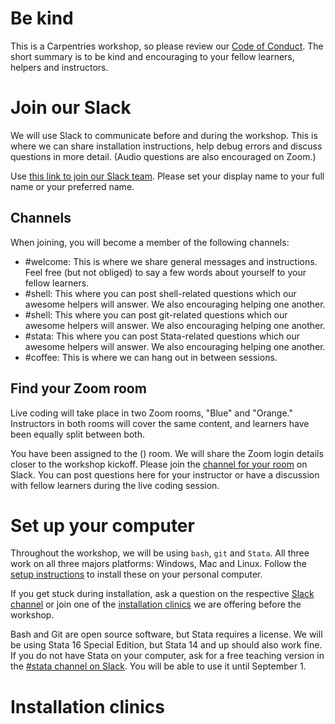 # Be kind
This is a Carpentries workshop, so please review our [Code of Conduct](https://docs.carpentries.org/topic_folders/policies/code-of-conduct.html#code-of-conduct-summary-view). The short summary is to be kind and encouraging to your fellow learners, helpers and instructors.

# Join our Slack
We will use Slack to communicate before and during the workshop. This is where we can share installation instructions, help debug errors and discuss questions in more detail. (Audio questions are also encouraged on Zoom.)

Use [this link to join our Slack team](). Please set your display name to your full name or your preferred name.

## Channels
When joining, you will become a member of the following channels:
- #welcome: This is where we share general messages and instructions. Feel free (but not obliged) to say a few words about yourself to your fellow learners.
- #shell: This where you can post shell-related questions which our awesome helpers will answer. We also encouraging helping one another.
- #shell: This where you can post git-related questions which our awesome helpers will answer. We also encouraging helping one another.
- #stata: This where you can post Stata-related questions which our awesome helpers will answer. We also encouraging helping one another.
- #coffee: This is where we can hang out in between sessions.

## Find your Zoom room
Live coding will take place in two Zoom rooms, "Blue" and "Orange." Instructors in both rooms will cover the same content, and learners have been equally split between both.

You have been assigned to the () room. We will share the Zoom login details closer to the workshop kickoff. Please join the [channel for your room]() on Slack. You can post questions here for your instructor or have a discussion with fellow learners during the live coding session. 

# Set up your computer
Throughout the workshop, we will be using `bash`, `git` and `Stata`. All three work on all three majors platforms: Windows, Mac and Linux. Follow the [setup instructions](https://korenmiklos.github.io/2020-08-23-eea/#setup) to install these on your personal computer.

If you get stuck during installation, ask a question on the respective [Slack channel]() or join one of the [installation clinics]() we are offering before the workshop.

Bash and Git are open source software, but Stata requires a license. We will be using Stata 16 Special Edition, but Stata 14 and up should also work fine. If you do not have Stata on your computer, ask for a free teaching version in the [#stata channel on Slack](). You will be able to use it until September 1.

# Installation clinics